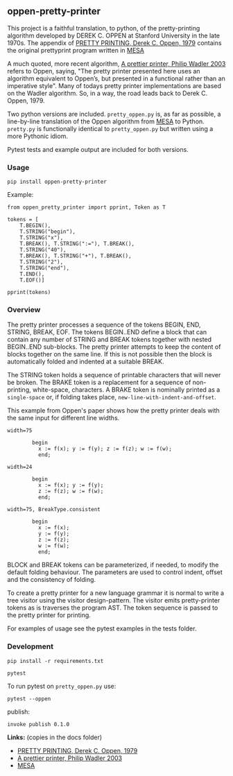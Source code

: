 ## oppen-pretty-printer

This project is a faithful translation, to python, of the 
pretty-printing algorithm developed by DEREK C. OPPEN at Stanford  University 
in the late 1970s. The appendix of [PRETTY PRINTING, Derek C. Oppen, 1979] contains 
the original prettyprint program written in [MESA]

A much quoted, more recent algorithm, [A prettier printer, Philip Wadler 2003] refers to 
Oppen, saying, "The pretty printer presented here uses an algorithm equivalent to Oppen’s, but presented 
in a functional rather than an imperative style". Many of todays pretty printer implementations
are based on the Wadler algorithm. So, in a way, the road leads back to Derek C. Oppen, 1979.

Two python versions are included. `pretty_oppen.py` is, as far as possible, a 
line-by-line translation of the Oppen algorithm from [MESA] to Python. `pretty.py` is
functionally identical to `pretty_oppen.py` but written using a more Pythonic idiom.

Pytest tests and example output are included for both versions.


### Usage

	pip install oppen-pretty-printer

Example:
```
from oppen_pretty_printer import pprint, Token as T

tokens = [
    T.BEGIN(),
    T.STRING("begin"),
    T.STRING("x"),
    T.BREAK(), T.STRING(":="), T.BREAK(),
    T.STRING("40"),
    T.BREAK(), T.STRING("+"), T.BREAK(),
    T.STRING("2"),
    T.STRING("end"),
    T.END(),
    T.EOF()]

pprint(tokens)
```
	
### Overview

The pretty printer processes a sequence of the tokens BEGIN, END, STRING, BREAK, EOF.
The tokens BEGIN..END define a block that can contain any number of STRING and BREAK
tokens together with nested BEGIN..END sub-blocks. The pretty printer attempts
to keep the content of blocks together on the same line. If this is not possible
then the block is automatically folded and indented at a suitable BREAK. 

The STRING token holds a sequence of printable characters that will never be broken. The BRAKE token 
is a replacement for a sequence of non-printing, white-space, characters. A
BRAKE token is nominally printed as a `single-space` or, if 
folding takes place, `new-line-with-indent-and-offset`.

This example from Oppen's paper shows how the pretty printer deals with the same input for
different line widths.

```
width=75

        begin
          x := f(x); y := f(y); z := f(z); w := f(w);
          end;

width=24

        begin
          x := f(x); y := f(y);
          z := f(z); w := f(w);
          end;

width=75, BreakType.consistent

        begin
          x := f(x);
          y := f(y);
          z := f(z);
          w := f(w);
          end;
```

BLOCK and BREAK tokens can be parameterized, if needed, to modify the default folding
behaviour. The parameters are used to control indent, offset and the consistency of folding.

To create a pretty printer for a new language grammar it is normal to write a tree 
visitor using the visitor design-pattern. The visitor emits pretty-printer tokens 
as is traverses the program AST. The token sequence is passed to the pretty 
printer for printing.

For examples of usage see the pytest examples in the tests folder.

### Development

    pip install -r requirements.txt

    pytest

To run pytest on `pretty_oppen.py` use:

    pytest --oppen


publish:

    invoke publish 0.1.0

**Links:** (copies in the docs folder)

* [PRETTY PRINTING, Derek C. Oppen, 1979]
* [A prettier printer, Philip Wadler 2003]
* [MESA]



[PRETTY PRINTING, Derek C. Oppen, 1979]: https://www.cs.tufts.edu/~nr/cs257/archive/derek-oppen/prettyprinting.pdf
[A prettier printer, Philip Wadler 2003]: http://homepages.inf.ed.ac.uk/wadler/papers/prettier/prettier.pdf
[MESA]: http://www.bitsavers.org/pdf/xerox/parc/techReports/CSL-79-3_Mesa_Language_Manual_Version_5.0.pdf

